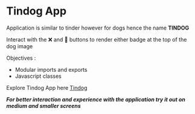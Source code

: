 # Tindog App

Application is similar to tinder however for dogs hence the name **TINDOG**

Interact with the ❌ and 💚 buttons to render either badge at the top of the dog image

Objectives :
  - Modular imports and exports
  - Javascript classes
 
 Explore Tindog App here [Tindog](https://lambent-lokum-42192b.netlify.app/ "love dogs")

***For better interaction and experience with the application try it out on medium and smaller screens***
